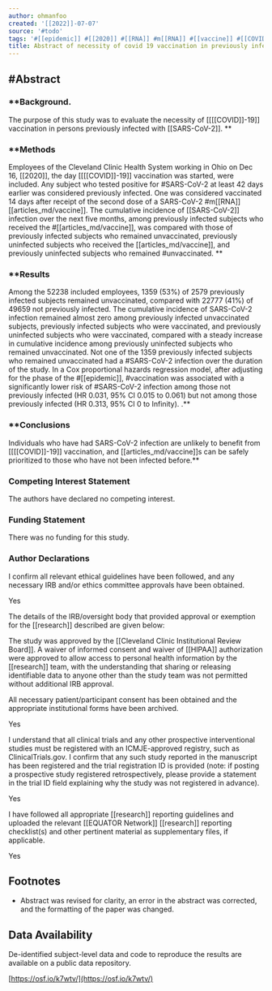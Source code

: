 ```yaml
---
author: ohmanfoo
created: '[[2022]]-07-07'
source: '#todo'
tags: '#[[epidemic]] #[[2020]] #[[RNA]] #m[[RNA]] #[[vaccine]] #[[COVID]] #[[research]] '
title: Abstract of necessity of covid 19 vaccination in previously infected individuals.md
---
```


## #Abstract

### **Background. 
The purpose of this study was to evaluate the necessity of [[[[COVID]]-19]] vaccination in persons previously infected with [[SARS-CoV-2]]. **

### **Methods 
Employees of the Cleveland Clinic Health System working in Ohio on Dec 16, [[2020]], the day [[[[COVID]]-19]] vaccination was started, were included. Any subject who tested positive for #SARS-CoV-2 at least 42 days earlier was considered previously infected. One was considered vaccinated 14 days after receipt of the second dose of a SARS-CoV-2 #m[[RNA]] [[articles_md/vaccine]]. The cumulative incidence of [[SARS-CoV-2]] infection over the next five months, among previously infected subjects who received the #[[articles_md/vaccine]], was compared with those of previously infected subjects who remained unvaccinated, previously uninfected subjects who received the [[articles_md/vaccine]], and previously uninfected subjects who remained #unvaccinated. ** 

### **Results 
Among the 52238 included employees, 1359 (53%) of 2579 previously infected subjects remained unvaccinated, compared with 22777 (41%) of 49659 not previously infected. The cumulative incidence of SARS-CoV-2 infection remained almost zero among previously infected unvaccinated subjects, previously infected subjects who were vaccinated, and previously uninfected subjects who were vaccinated, compared with a steady increase in cumulative incidence among previously uninfected subjects who remained unvaccinated. Not one of the 1359 previously infected subjects who remained unvaccinated had a #SARS-CoV-2 infection over the duration of the study. In a Cox proportional hazards regression model, after adjusting for the phase of the #[[epidemic]], #vaccination was associated with a significantly lower risk of #SARS-CoV-2 infection among those not previously infected (HR 0.031, 95% CI 0.015 to 0.061) but not among those previously infected (HR 0.313, 95% CI 0 to Infinity). .**

### **Conclusions 
Individuals who have had SARS-CoV-2 infection are unlikely to benefit from [[[[COVID]]-19]] vaccination, and [[articles_md/vaccine]]s can be safely prioritized to those who have not been infected before.**

### Competing Interest Statement

The authors have declared no competing interest.

### Funding Statement

There was no funding for this study.

### Author Declarations

I confirm all relevant ethical guidelines have been followed, and any necessary IRB and/or ethics committee approvals have been obtained.

Yes

The details of the IRB/oversight body that provided approval or exemption for the [[research]] described are given below:

The study was approved by the [[Cleveland Clinic Institutional Review Board]]. A waiver of informed consent and waiver of [[HIPAA]] authorization were approved to allow access to personal health information by the [[research]] team, with the understanding that sharing or releasing identifiable data to anyone other than the study team was not permitted without additional IRB approval.

All necessary patient/participant consent has been obtained and the appropriate institutional forms have been archived.

Yes

I understand that all clinical trials and any other prospective interventional studies must be registered with an ICMJE-approved registry, such as ClinicalTrials.gov. I confirm that any such study reported in the manuscript has been registered and the trial registration ID is provided (note: if posting a prospective study registered retrospectively, please provide a statement in the trial ID field explaining why the study was not registered in advance).

Yes

I have followed all appropriate [[research]] reporting guidelines and uploaded the relevant [[EQUATOR Network]] [[research]] reporting checklist(s) and other pertinent material as supplementary files, if applicable.

Yes

## Footnotes

-   Abstract was revised for clarity, an error in the abstract was corrected, and the formatting of the paper was changed.
    

## Data Availability

De-identified subject-level data and code to reproduce the results are available on a public data repository.

[https://osf.io/k7wtv/](https://osf.io/k7wtv/)